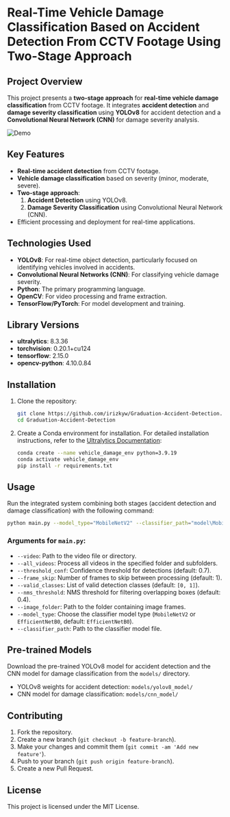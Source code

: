 
# Real-Time Vehicle Damage Classification Based on Accident Detection From CCTV Footage Using Two-Stage Approach

## Project Overview

This project presents a **two-stage approach** for **real-time vehicle damage classification** from CCTV footage. It integrates **accident detection** and **damage severity classification** using **YOLOv8** for accident detection and a **Convolutional Neural Network (CNN)** for damage severity analysis.

![Demo](https://github.com/irizkyw/Graduation-Accident-Detection/blob/main/assets/demo-gif.gif)

## Key Features

- **Real-time accident detection** from CCTV footage.
- **Vehicle damage classification** based on severity (minor, moderate, severe).
- **Two-stage approach**:
  1. **Accident Detection** using YOLOv8.
  2. **Damage Severity Classification** using Convolutional Neural Network (CNN).
- Efficient processing and deployment for real-time applications.

## Technologies Used

- **YOLOv8**: For real-time object detection, particularly focused on identifying vehicles involved in accidents.
- **Convolutional Neural Networks (CNN)**: For classifying vehicle damage severity.
- **Python**: The primary programming language.
- **OpenCV**: For video processing and frame extraction.
- **TensorFlow/PyTorch**: For model development and training.

## Library Versions

- **ultralytics**: 8.3.36
- **torchvision**: 0.20.1+cu124
- **tensorflow**: 2.15.0
- **opencv-python**: 4.10.0.84

## Installation

1. Clone the repository:

    ```bash
    git clone https://github.com/irizkyw/Graduation-Accident-Detection.git
    cd Graduation-Accident-Detection
    ```

2. Create a Conda environment for installation. For detailed installation instructions, refer to the [Ultralytics Documentation](https://docs.ultralytics.com/quickstart/#install-ultralytics):

    ```bash
    conda create --name vehicle_damage_env python=3.9.19
    conda activate vehicle_damage_env
    pip install -r requirements.txt
    ```

## Usage

Run the integrated system combining both stages (accident detection and damage classification) with the following command:

```bash
python main.py --model_type="MobileNetV2" --classifier_path="model\MobileNetV2.h5" --video="assets\videos\Testing Video.ts"
```

### Arguments for `main.py`:

- `--video`: Path to the video file or directory.
- `--all_videos`: Process all videos in the specified folder and subfolders.
- `--threshold_conf`: Confidence threshold for detections (default: 0.7).
- `--frame_skip`: Number of frames to skip between processing (default: 1).
- `--valid_classes`: List of valid detection classes (default: `[0, 1]`).
- `--nms_threshold`: NMS threshold for filtering overlapping boxes (default: 0.4).
- `--image_folder`: Path to the folder containing image frames.
- `--model_type`: Choose the classifier model type (`MobileNetV2` or `EfficientNetB0`, default: `EfficientNetB0`).
- `--classifier_path`: Path to the classifier model file.

## Pre-trained Models

Download the pre-trained YOLOv8 model for accident detection and the CNN model for damage classification from the `models/` directory.

- YOLOv8 weights for accident detection: `models/yolov8_model/`
- CNN model for damage classification: `models/cnn_model/`

## Contributing

1. Fork the repository.
2. Create a new branch (`git checkout -b feature-branch`).
3. Make your changes and commit them (`git commit -am 'Add new feature'`).
4. Push to your branch (`git push origin feature-branch`).
5. Create a new Pull Request.

## License

This project is licensed under the MIT License.
